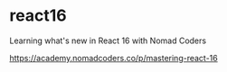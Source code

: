 # react16
Learning what's new in React 16 with Nomad Coders

https://academy.nomadcoders.co/p/mastering-react-16
